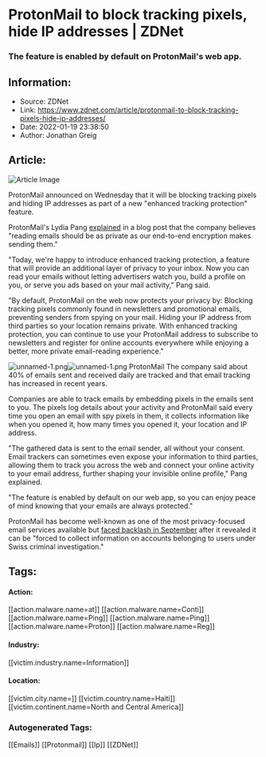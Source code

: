 # ProtonMail to block tracking pixels, hide IP addresses | ZDNet
### The feature is enabled by default on ProtonMail's web app.

## Information:
+ Source: ZDNet
+ Link: https://www.zdnet.com/article/protonmail-to-block-tracking-pixels-hide-ip-addresses/
+ Date: 2022-01-19 23:38:50
+ Author: Jonathan Greig


## Article:
![Article Image](https://www.zdnet.com/a/img/resize/850fd839233515675ad26e664cf359117a447fd5/2021/09/07/e938a7d9-8cbd-4b0e-98e2-0c29befbe608/protonmail-shot-decrypt.jpg?width=770&height=578&fit=crop&auto=webp)

ProtonMail announced on Wednesday that it will be blocking tracking pixels and hiding IP addresses as part of a new "enhanced tracking protection" feature.

ProtonMail's Lydia Pang [explained](https://protonmail.com/blog/enhanced-tracking-protection/) in a blog post that the company believes "reading emails should be as private as our end-to-end encryption makes sending them."

"Today, we're happy to introduce enhanced tracking protection, a feature that will provide an additional layer of privacy to your inbox. Now you can read your emails without letting advertisers watch you, build a profile on you, or serve you ads based on your mail activity," Pang said.

"By default, ProtonMail on the web now protects your privacy by: Blocking tracking pixels commonly found in newsletters and promotional emails, preventing senders from spying on your mail. Hiding your IP address from third parties so your location remains private. With enhanced tracking protection, you can continue to use your ProtonMail address to subscribe to newsletters and register for online accounts everywhere while enjoying a better, more private email-reading experience."

![unnamed-1.png]()![unnamed-1.png](https://www.zdnet.com/a/img/resize/8042fcd7c0ef5ab6cf195e6e67276dd28ad6cf0a/2022/01/19/2a054116-872d-4bbe-b940-925640605580/unnamed-1.png?width=470&fit=bounds&auto=webp)
 ProtonMail
 The company said about 40% of emails sent and received daily are tracked and that email tracking has increased in recent years. 

Companies are able to track emails by embedding pixels in the emails sent to you. The pixels log details about your activity and ProtonMail said every time you open an email with spy pixels in them, it collects information like when you opened it, how many times you opened it, your location and IP address. 

"The gathered data is sent to the email sender, all without your consent. Email trackers can sometimes even expose your information to third parties, allowing them to track you across the web and connect your online activity to your email address, further shaping your invisible online profile," Pang explained. 






"The feature is enabled by default on our web app, so you can enjoy peace of mind knowing that your emails are always protected."

ProtonMail has become well-known as one of the most privacy-focused email services available but [faced backlash in September](https://protonmail.com/blog/climate-activist-arrest/) after it revealed it can be "forced to collect information on accounts belonging to users under Swiss criminal investigation."





## Tags:

#### Action:
[[action.malware.name=at]] [[action.malware.name=Conti]] [[action.malware.name=Ping]] [[action.malware.name=Ping]] [[action.malware.name=Proton]] [[action.malware.name=Reg]]

#### Industry:
[[victim.industry.name=Information]]

#### Location:
[[victim.city.name=]] [[victim.country.name=Haiti]] [[victim.continent.name=North and Central America]]

### Autogenerated Tags:
[[Emails]] [[Protonmail]] [[Ip]] [[ZDNet]]


